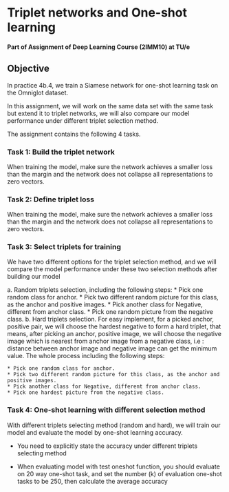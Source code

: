 # Triplet networks and One-shot learning


#### Part of Assignment of Deep Learning Course (2IMM10) at TU/e 


## Objective

In practice 4b.4, we train a Siamese network for one-shot learning task on the Omniglot dataset. 

In this assignment, we will work on the same data set with the same task but extend it to triplet networks, we will also compare our model performance under different triplet selection method.

The assignment contains the following 4 tasks.

### Task 1: Build the triplet network

When training the model, make sure the network achieves a smaller loss than the margin and the network does not collapse all representations to zero vectors.

### Task 2: Define triplet loss

When training the model, make sure the network achieves a smaller loss than the margin and the network does not collapse all representations to zero vectors.

### Task 3: Select triplets for training

We have two different options for the triplet selection method, and we will compare the model performance under these two selection methods after building our model

a. Random triplets selection, including the following steps:
	* Pick one random class for anchor.
	* Pick two different random picture for this class, as the anchor and positive images.
	* Pick another class for Negative, different from anchor class.
	* Pick one random picture from the negative class.
b.  Hard triplets selection. For easy implement, for a picked anchor, positive pair, we will choose the hardest negative to form a hard triplet, that means, after picking an anchor, positive image, we will choose the negative image which is nearest from anchor image from a negative class, i.e : distance between anchor image and negative image can get the minimum value. The whole process including the following steps:

	* Pick one random class for anchor.
	* Pick two different random picture for this class, as the anchor and positive images.
	* Pick another class for Negative, different from anchor class.
	* Pick one hardest picture from the negative class.
	

### Task 4: One-shot learning with different selection method

With different triplets selecting method (random and hard), we will train our model and evaluate the model by one-shot learning accuracy.

* You need to explicitly state the accuracy under different triplets selecting method

* When evaluating model with test oneshot function, you should evaluate on 20 way one-shot task, and set the number (k) of evaluation one-shot tasks to be 250, then calculate the average accuracy




